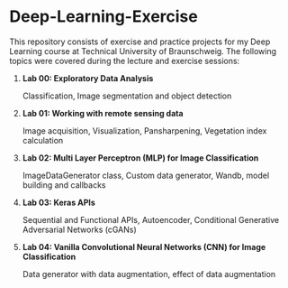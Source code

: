 # Deep-Learning-Exercise

This repository consists of exercise and practice projects for my Deep Learning course at Technical University of Braunschweig.
The following topics were covered during the lecture and exercise sessions:

1. **Lab 00: Exploratory Data Analysis**

   Classification, Image segmentation and object detection
   
2. **Lab 01: Working with remote sensing data**

   Image acquisition, Visualization, Pansharpening, Vegetation index calculation
   
3. **Lab 02: Multi Layer Perceptron (MLP) for Image Classification**

   ImageDataGenerator class, Custom data generator, Wandb, model building and callbacks

4. **Lab 03: Keras APIs**

   Sequential and Functional APIs, Autoencoder, Conditional Generative Adversarial Networks (cGANs)

5. **Lab 04: Vanilla Convolutional Neural Networks (CNN) for Image Classification**

   Data generator with data augmentation, effect of data augmentation
     
